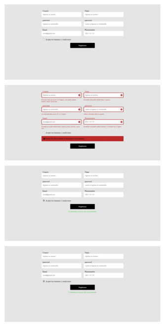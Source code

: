 ![](https://github.com/JorgeCanale/validation-with-react/blob/main/public/screenshots/formulario.jpeg)

![](https://github.com/JorgeCanale/validation-with-react/blob/main/public/screenshots/campos-incorrectos.jpeg)

![](https://github.com/JorgeCanale/validation-with-react/blob/main/public/screenshots/formulario-enviado-con-exito.jpeg)

![](https://github.com/JorgeCanale/validation-with-react/blob/main/public/screenshots/formulario-enviado-con-exito.jpeg)
